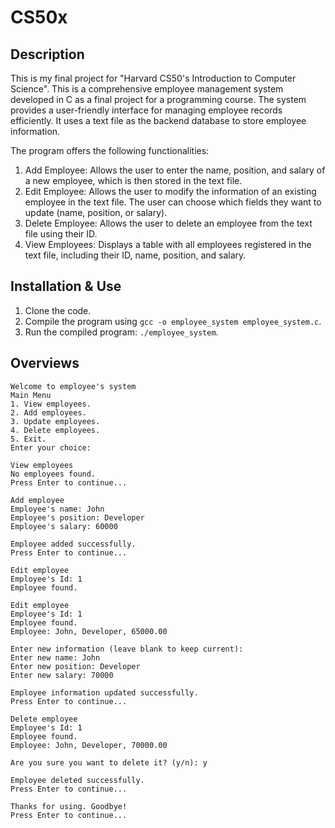 
# CS50x


## Description
This is my final project for "Harvard CS50's Introduction to Computer Science".
This is a comprehensive employee management system developed in C as a final project for a programming course. The system provides a user-friendly interface for managing employee records efficiently. It uses a text file as the backend database to store employee information.

The program offers the following functionalities:
1. Add Employee: Allows the user to enter the name, position, and salary of a new employee, which is then stored in the text file.
2. Edit Employee: Allows the user to modify the information of an existing employee in the text file. The user can choose which fields they want to update (name, position, or salary).
3. Delete Employee: Allows the user to delete an employee from the text file using their ID.
4. View Employees: Displays a table with all employees registered in the text file, including their ID, name, position, and salary.

## Installation & Use
1. Clone the code.
2. Compile the program using `gcc -o employee_system employee_system.c`.
3. Run the compiled program: `./employee_system`.

## Overviews
```
Welcome to employee's system
Main Menu
1. View employees.
2. Add employees.
3. Update employees.
4. Delete employees.
5. Exit.
Enter your choice:
```
```
View employees
No employees found.
Press Enter to continue...
```
```
Add employee
Employee's name: John
Employee's position: Developer
Employee's salary: 60000

Employee added successfully.
Press Enter to continue...
```
```
Edit employee
Employee's Id: 1
Employee found.

Edit employee
Employee's Id: 1
Employee found.
Employee: John, Developer, 65000.00

Enter new information (leave blank to keep current):
Enter new name: John
Enter new position: Developer
Enter new salary: 70000

Employee information updated successfully.
Press Enter to continue...
```
```
Delete employee
Employee's Id: 1
Employee found.
Employee: John, Developer, 70000.00

Are you sure you want to delete it? (y/n): y

Employee deleted successfully.
Press Enter to continue...
```
```
Thanks for using. Goodbye!
Press Enter to continue...
```
